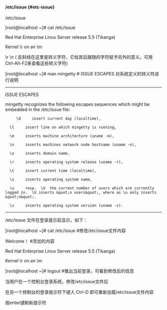 #### /etc/issue {#etc-issue}

/etc/issue

[root@localhost ~]# cat /etc/issue

Red Hat Enterprise Linux Server release 5.5 (Tikanga)

Kernel \r on an \m

\r \n ( 反斜线在这里是转义字符，它给其后跟随的字符赋予另外的意义。可用Ctrl-Alt-F2来查看这些转义字符)

[root@localhost ~]# man mingetty  #  ISSUE ESCAPES 对系统定义的转义符进行说明

-----------------------------------------------------------------------------------------------------------------------------------------------------------------------------------------

ISSUE ESCAPES

 mingetty recognizes the following escapes sequences which might be embedded in the /etc/issue file:

         \d     insert current day (localtime),

      \l     insert line on which mingetty is running,

      \m     inserts machine architecture (uname -m),

      \n     inserts machines network node hostname (uname -n),

      \o     inserts domain name,

      \r     inserts operating system release (uname -r),

      \t     insert current time (localtime),

      \s     inserts operating system name,

      \u     resp.  \U  the current number of users which are currently logged in.  \U inserts &quot;n users&quot;, where as \u only inserts &quot;n&quot;.

      \v     inserts operating system version (uname -v).

------------------------------------------------------------------------------------------------------------------------------------------------------------------------------------------

/etc/issue 文件在登录提示前显示，如下：

[root@localhost ~]# cat /etc/issue         #修改/etc/issue文件内容

Welcome！                                         #添加的内容

Red Hat Enterprise Linux Server release 5.5 (Tikanga)

Kernel \r on an \m

[root@localhost ~]# logout       #推出当前登录，可看到修改后的信息

当用户在一个控制台登录系统，修改/etc/issue文件后

在另一个控制台的登录提示符下键入 Ctrl-D 即可重新加载/etc/issue文件内容

按enter键刷新提示符